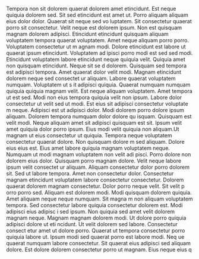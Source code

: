 Tempora non sit dolorem quaerat dolorem amet etincidunt. Est neque quiquia dolorem sed. Sit
 sed etincidunt est amet ut. Porro aliquam aliquam eius dolor dolor. Quaerat sit neque sed vo
luptatem. Sit consectetur quaerat porro sit consectetur. Velit neque est dolorem ipsum. Non
 est quisquam magnam dolorem adipisci.  Etincidunt etincidunt quisquam aliquam
 voluptatem tempora quaerat voluptatem. Amet neque aliquam porro porro. Voluptatem consectetur ut m
agnam modi. Dolore etincidunt est labore ut quaerat ipsum etincidunt. Voluptatem ad
ipisci porro modi est sed sed modi. Etincidunt voluptatem labore etincidunt neque quiquia velit. Quiquia amet non quisquam etincidunt. Neque sit se
d dolorem.  Quisquam sed tempora est adipisci tempora. Amet quaerat dolor velit modi. Magnam etincidunt dolorem neque sed consectet
ur aliquam. Labore quaerat voluptatem numquam. Voluptatem ut s
it adipisci quiquia. Quaerat numquam numquam quiquia quiquia magnam velit. Est neque aliquam voluptatem. Amet tempora ut est sed.  Modi non
 eius tempora quiquia velit non ipsum. Labore dolor consectetur ut velit sed ut modi. Est eius sit adipisci consectetur voluptate
m neque. Adipisci est ut adipisci dolor. Modi dolorem porro dolore ipsum aliquam. Dolorem tempora numquam dolor dolore qu
isquam. Quisquam est velit modi. Neque aliquam amet sit adipisci quisquam est sit. Ipsum velit amet quiquia dolor porro ipsum. Eius modi
 velit quiquia non aliquam.Ut magnam ut eius consectetur ut quiquia. Tempora neque voluptatem consectetur quaerat dolore. Non quisquam dolore
m sed aliquam. Dolore eius eius est. Eius amet labore quiquia magnam voluptatem neque.  Numquam ut modi magnam voluptatem non velit adi
pisci. Porro dolore non dolorem eius dolor. Quisquam porro magnam dolore. Velit neque labore ipsum velit consectet
ur aliquam. Aliquam consectetur dolor porro dolorem sit. Sed ut labore tempora. Amet non consectetur dolor. Consectetur magnam
 etincidunt voluptatem labore consectetur consectetur.  Dolorem quaerat dolorem magnam consectetur. Dolor porro neque velit. Sit velit p
orro porro sed. Aliquam est dolorem modi. Modi quisquam dolorem quiquia. Amet aliquam neque neque numquam.  Sit magna
m non aliquam voluptatem tempora. Sed consectetur labore quiquia consectetur dolorem est. Modi adipisci eius adipisc
i sed ipsum. Non quiquia sed amet velit dolorem magnam neque. Magnam magnam dolorem modi. Ut dolore porro quiquia adipisci dolore ut eti
ncidunt. Ut velit dolorem sed labore. Consectetur consect
etur amet ut dolore porro.  Quaerat ut tempora consectetur porro quiquia labore ut. Ipsum modi sed quaerat porro est labore modi. Neq
ue quaerat numquam labore consectetur. Sit quaerat eius adipisci sed aliquam dolore. Est dolore dolorem consectetur porro ut magnam. Eius neque eius q
